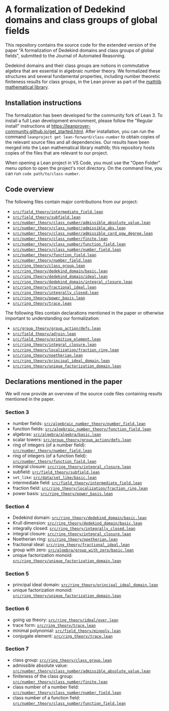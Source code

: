 # A formalization of Dedekind domains and class groups of global fields

This repository contains the source code for the extended version of the paper "A formalization of Dedekind domains and class groups of global fields", submitted to the Journal of Automated Reasoning.

Dedekind domains and their class groups are notions in commutative algebra that are essential in algebraic number theory.
We formalized these structures and several fundamental properties, including number theoretic finiteness results for class groups, in the Lean prover as part of the [mathlib mathematical library](https://github.com/leanprover-community/mathlib).

## Installation instructions

The formalization has been developed for the community fork of Lean 3.
To install a full Lean development environment, please follow the "Regular install" instructions at <https://leanprover-community.github.io/get_started.html>.
After installation, you can run the command `leanproject get lean-forward/class-number` to obtain copies of the relevant source files and all dependencies.
Our results have been merged into the Lean mathematical library mathlib; this repository hosts copies of the files that are relevant to our project.

When opening a Lean project in VS Code, you must use the "Open Folder" menu option to open the project's root directory.
On the command line, you can run `code path/to/class-number`.

## Code overview

The following files contain major contributions from our project:

 * [`src/field_theory/intermediate_field.lean`](src/intermediate_field.lean)
 * [`src/field_theory/subfield.lean`](src/subfield.lean)
 * [`src/number_theory/class_number/admissible_absolute_value.lean`](src/admissible_absolute_value.lean)
 * [`src/number_theory/class_number/admissible_abs.lean`](src/admissible_abs.lean)
 * [`src/number_theory/class_number/admissible_card_pow_degree.lean`](src/admissible_card_pow_degree.lean)
 * [`src/number_theory/class_number/finite.lean`](src/finite.lean)
 * [`src/number_theory/class_number/function_field.lean`](src/class_number/function_field.lean)
 * [`src/number_theory/class_number/number_field.lean`](src/class_number/number_field.lean)
 * [`src/number_theory/function_field.lean`](src/function_field.lean)
 * [`src/number_theory/number_field.lean`](src/number_field.lean)
 * [`src/ring_theory/class_group.lean`](src/class_group.lean)
 * [`src/ring_theory/dedekind_domain/basic.lean`](src/dedekind_domain/basic.lean)
 * [`src/ring_theory/dedekind_domain/ideal.lean`](src/dedekind_domain/ideal.lean)
 * [`src/ring_theory/dedekind_domain/integral_closure.lean`](src/dedekind_domain/integral_closure.lean)
 * [`src/ring_theory/fractional_ideal.lean`](src/fractional_ideal.lean)
 * [`src/ring_theory/integrally_closed.lean`](src/integrally_closed.lean)
 * [`src/ring_theory/power_basis.lean`](src/power_basis.lean)
 * [`src/ring_theory/trace.lean`](src/trace.lean)

The following files contain declarations mentioned in the paper or otherwise important to understanding our formalization:

 * [`src/group_theory/group_action/defs.lean`](src/defs.lean)
 * [`src/field_theory/adjoin.lean`](src/adjoin.lean)
 * [`src/field_theory/primitive_element.lean`](src/primitive_element.lean)
 * [`src/ring_theory/integral_closure.lean`](src/integral_closure.lean)
 * [`src/ring_theory/localization/fraction_ring.lean`](src/fraction_ring.lean)
 * [`src/ring_theory/noetherian.lean`](src/noetherian.lean)
 * [`src/ring_theory/principal_ideal_domain.lean`](src/principal_ideal_domain.lean)
 * [`src/ring_theory/unique_factorization_domain.lean`](src/unique_factorization_domain.lean)

## Declarations mentioned in the paper

We will now provide an overview of the source code files containing results mentioned in the paper.

### Section 3

 * number fields: [`src/algebraic_number_theory/number_field.lean`](src/number_field.lean)
 * function fields: [`src/algebraic_number_theory/function_field.lean`](src/function_field.lean)
 * algebras: [`src/algebra/algebra/basic.lean`](src/algebra/basic.lean)
 * scalar towers: [`src/group_theory/group_action/defs.lean`](src/defs.lean)
 * ring of integers (of a number field): [`src/number_theory/number_field.lean`](src/number_field.lean)
 * ring of integers (of a function field): [`src/number_theory/function_field.lean`](src/function_field.lean)
 * integral closure: [`src/ring_theory/integral_closure.lean`](src/integral_closure.lean)
 * subfield: [`src/field_theory/subfield.lean`](src/subfield.lean)
 * `set_like`: [`src/data/set_like/basic.lean`](src/set_like/basic.lean)
 * intermediate field: [`src/field_theory/intermediate_field.lean`](src/intermediate_field.lean)
 * fraction field: [`src/ring_theory/localization/fraction_ring.lean`](src/fraction_ring.lean)
 * power basis: [`src/ring_theory/power_basis.lean`](src/power_basis.lean)

### Section 4

 * Dedekind domain: [`src/ring_theory/dedekind_domain/basic.lean`](src/dedekind_domain/basic.lean)
 * Krull dimension: [`src/ring_theory/dedekind_domain/basic.lean`](src/dedekind_domain/basic.lean)
 * integrally closed: [`src/ring_theory/integrally_closed.lean`](src/integrally_closed.lean)
 * integral closure: [`src/ring_theory/integral_closure.lean`](src/integral_closure.lean)
 * Noetherian ring: [`src/ring_theory/noetherian.lean`](src/noetherian.lean)
 * fractional ideal: [`src/ring_theory/fractional_ideal.lean`](src/fractional_ideal.lean)
 * group with zero: [`src/algebra/group_with_zero/basic.lean`](src/group_with_zero/basic.lean)
 * unique factorization monoid: [`src/ring_theory/unique_factorization_domain.lean`](src/unique_factorization_domain.lean)

### Section 5
 * principal ideal domain: [`src/ring_theory/principal_ideal_domain.lean`](src/principal_ideal_domain.lean)
 * unique factorization monoid: [`src/ring_theory/unique_factorization_domain.lean`](src/unique_factorization_domain.lean)

### Section 6
 * going up theory: [`src/ring_theory/ideal/over.lean`](src/over.lean)
 * trace form: [`src/ring_theory/trace.lean`](src/trace.lean)
 * minimal polynomial: [`src/field_theory/minpoly.lean`](src/minpoly.lean)
 * conjugate element: [`src/ring_theory/trace.lean`](src/trace.lean)

### Section 7
 * class group: [`src/ring_theory/class_group.lean`](src/class_group.lean)
 * admissible absolute value: [`src/number_theory/class_number/admissible_absolute_value.lean`](src/admissible_absolute_value.lean)
 * finiteness of the class group: [`src/number_theory/class_number/finite.lean`](src/finite.lean)
 * class number of a number field: [`src/number_theory/class_number/number_field.lean`](src/class_number/number_field.lean)
 * class number of a function field: [`src/number_theory/class_number/function_field.lean`](src/class_number/function_field.lean)
